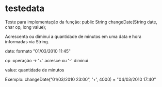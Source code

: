 # testedata

Teste para implementação da função: public String changeDate(String date, char op, long value);

Acrescenta ou diminui a quantidade de minutos em uma data e hora informadas via String.

date: formato "01/03/2010 11:45"

op: operação -> '+' acresce ou '-' diminui

value: quantidade de minutos


Exemplo: changeDate("01/03/2010 23:00", '+', 4000) = "04/03/2010 17:40"
